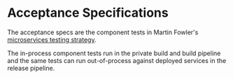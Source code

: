 ﻿# Acceptance Specifications

The acceptance specs are the component tests in Martin Fowler's [microservices testing strategy](https://martinfowler.com/articles/microservice-testing/#testing-component-introduction).

The in-process component tests run in the private build and build pipeline and the same tests can run out-of-process against deployed services in the release pipeline.